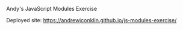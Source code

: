 Andy's JavaScript Modules Exercise

Deployed site: https://andrewjconklin.github.io/js-modules-exercise/

